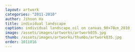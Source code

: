 ```yaml
---
layout: artwork
categories: "2011-2010"
author: Jihoon Ha
title: individual landscape
caption: individual landscape_oil on canvas_90×70㎝_2010
image: /assets/images/artworks/artwork035.jpg
thumb: /assets/images/artworks/thumbs/artwork035.jpg
order: 1011016
---
```

